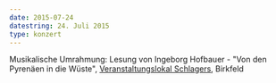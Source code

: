 ```yaml
---
date: 2015-07-24
datestring: 24. Juli 2015
type: konzert
---
```


Musikalische Umrahmung: Lesung von Ingeborg Hofbauer - "Von den Pyrenäen in die Wüste",
<a href="http://www.schlagers.at/veranstaltungen">Veranstaltungslokal Schlagers</a>, Birkfeld
